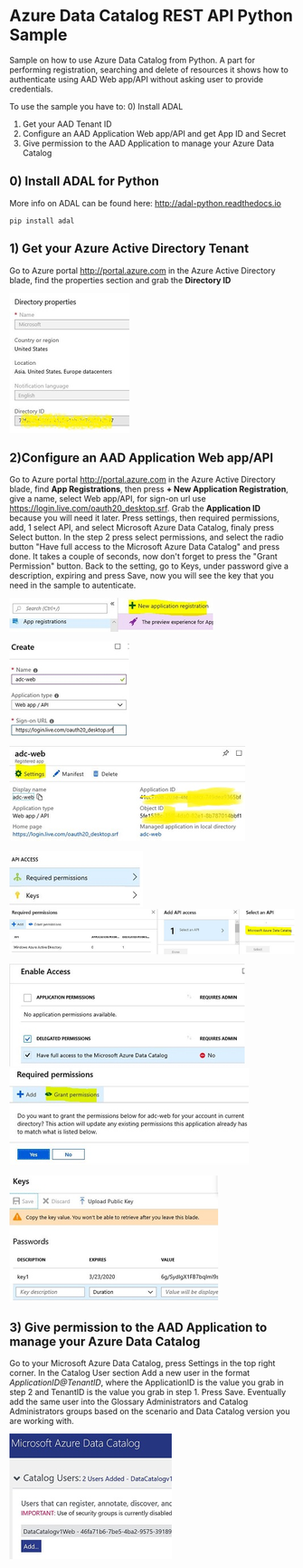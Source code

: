 # Azure Data Catalog REST API Python Sample
Sample on how to use Azure Data Catalog from Python. A part for performing registration, searching and delete of resources it shows how to authenticate using AAD Web app/API without asking user to provide credentials.

To use the sample you have to:
0) Install ADAL
1) Get your AAD Tenant ID
2) Configure an AAD Application Web app/API and get App ID and Secret
3) Give permission to the AAD Application to manage your Azure Data Catalog

## 0) Install ADAL for Python 
More info on ADAL can be found here: http://adal-python.readthedocs.io

    pip install adal

## 1) Get your Azure Active Directory Tenant
Go to Azure portal http://portal.azure.com in the Azure Active Directory blade, find the properties section and grab the **Directory ID**

![step1](img/aad-prop.JPG)

## 2)Configure an AAD Application Web app/API
Go to Azure portal http://portal.azure.com in the Azure Active Directory blade, find **App Registrations**, then press **+ New Application Registration**, give a name, select Web app/API, for sign-on url use https://login.live.com/oauth20_desktop.srf. Grab the **Application ID** because you will need it later. Press settings, then required permissions, add, 1 select API, and select Microsoft Azure Data Catalog, finaly press Select button. In the step 2 press select permissions, and select the radio button "Have full access to the Microsoft Azure Data Catalog" and press done. It takes a couple of seconds, now don't forget to press the "Grant Permission" button.
Back to the setting, go to Keys, under password give a description, expiring and press Save, now you will see the key that you need in the sample to autenticate.

![step2-1](img/app-1.JPG)

![step2-2](img/app-2.JPG)

![step2-3](img/app-3.JPG)

![step2-4](img/app-4.JPG)
![step2-5](img/app-5.JPG)

![step2-6](img/app-6.JPG)
![step2-7](img/app-7.JPG)

![step2-8](img/app-8.JPG)

## 3) Give permission to the AAD Application to manage your Azure Data Catalog
Go to your Microsoft Azure Data Catalog, press Settings in the top right corner. In the Catalog User section Add a new user in the format *ApplicationID@TenantID*, where the ApplicationID is the value you grab in step 2 and TenantID is the value you grab in step 1. Press Save. Eventually add the same user into the Glossary Administrators and Catalog Administrators groups based on the scenario and Data Catalog version you are working with.

![step3](img/adc-perm.JPG)

